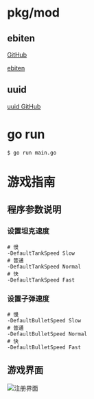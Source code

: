 # pkg/mod

## ebiten

[GitHub](https://github.com/hajimehoshi/ebiten)

[ebiten](https://ebitengine.org/)

## uuid

[uuid GitHub](https://github.com/google/uuid)

# go run

```shell
$ go run main.go
```

# 游戏指南

## 程序参数说明

### 设置坦克速度

```shell
# 慢
-DefaultTankSpeed Slow
# 普通
-DefaultTankSpeed Normal
# 快
-DefaultTankSpeed Fast
```

### 设置子弹速度

```shell
# 慢
-DefaultBulletSpeed Slow
# 普通
-DefaultBulletSpeed Normal
# 快
-DefaultBulletSpeed Fast
```

## 游戏界面

![注册界面](https://github.com/xiangqians/tank-go/raw/master/doc/img/reg.png)
